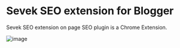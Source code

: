# Sevek SEO extension for Blogger
 Sevek SEO extension on page SEO plugin is a Chrome Extension.

![image](https://camo.githubusercontent.com/2bc58bb9e11624f113a08f263d59129f9911a18861d6286f7aee7adaefb440d4/68747470733a2f2f6769746875622d726561646d652d73746174732e76657263656c2e6170702f6170693f757365726e616d653d73756c6f6368616e616572616e6461267468656d653d6461726b2673686f775f69636f6e733d74727565)

